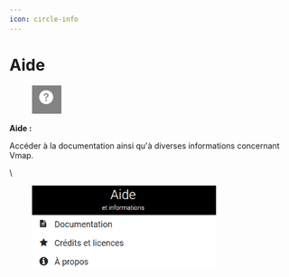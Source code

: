 ```yaml
---
icon: circle-info
---
```


# Aide

<figure><img src="../../../../.gitbook/assets/espace_aide_btn.png" alt=""><figcaption></figcaption></figure>

**Aide :**

Accéder à la documentation ainsi qu'à diverses informations concernant Vmap.

\


<figure><img src="../../../../.gitbook/assets/espace_aide.png" alt="" width="326"><figcaption></figcaption></figure>

